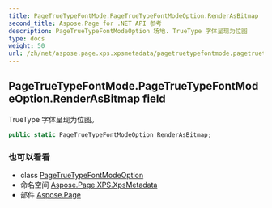 ```yaml
---
title: PageTrueTypeFontMode.PageTrueTypeFontModeOption.RenderAsBitmap
second_title: Aspose.Page for .NET API 参考
description: PageTrueTypeFontModeOption 场地. TrueType 字体呈现为位图
type: docs
weight: 50
url: /zh/net/aspose.page.xps.xpsmetadata/pagetruetypefontmode.pagetruetypefontmodeoption/renderasbitmap/
---
```

## PageTrueTypeFontMode.PageTrueTypeFontModeOption.RenderAsBitmap field

TrueType 字体呈现为位图。

```csharp
public static PageTrueTypeFontModeOption RenderAsBitmap;
```

### 也可以看看

* class [PageTrueTypeFontModeOption](../)
* 命名空间 [Aspose.Page.XPS.XpsMetadata](../../pagetruetypefontmode.pagetruetypefontmodeoption/)
* 部件 [Aspose.Page](../../../)


